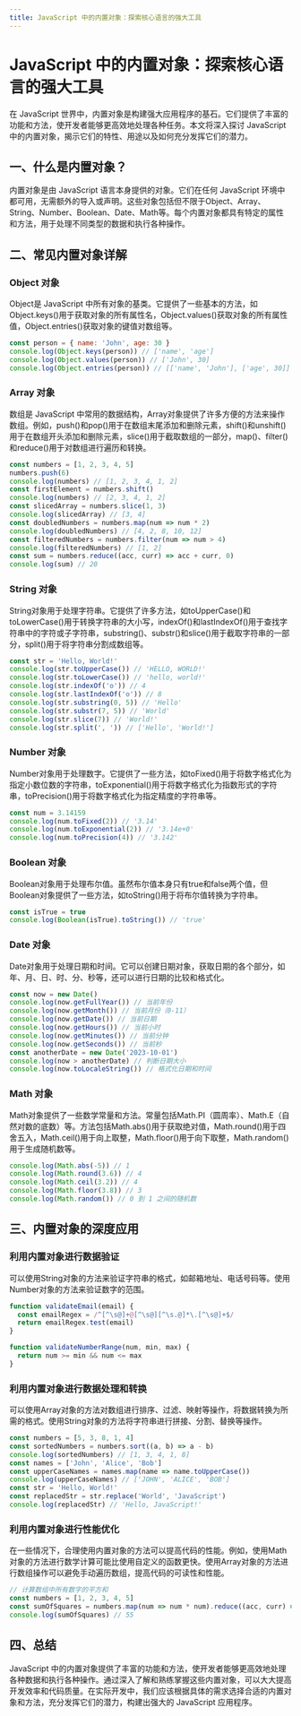 ```yaml
---
title: JavaScript 中的内置对象：探索核心语言的强大工具
---
```


# JavaScript 中的内置对象：探索核心语言的强大工具

在 JavaScript 世界中，内置对象是构建强大应用程序的基石。它们提供了丰富的功能和方法，使开发者能够更高效地处理各种任务。本文将深入探讨 JavaScript 中的内置对象，揭示它们的特性、用途以及如何充分发挥它们的潜力。

## 一、什么是内置对象？

内置对象是由 JavaScript 语言本身提供的对象。它们在任何 JavaScript 环境中都可用，无需额外的导入或声明。这些对象包括但不限于Object、Array、String、Number、Boolean、Date、Math等。每个内置对象都具有特定的属性和方法，用于处理不同类型的数据和执行各种操作。

## 二、常见内置对象详解

### Object 对象

Object是 JavaScript 中所有对象的基类。它提供了一些基本的方法，如Object.keys()用于获取对象的所有属性名，Object.values()获取对象的所有属性值，Object.entries()获取对象的键值对数组等。

```javascript
const person = { name: 'John', age: 30 }
console.log(Object.keys(person)) // ['name', 'age']
console.log(Object.values(person)) // ['John', 30]
console.log(Object.entries(person)) // [['name', 'John'], ['age', 30]]
```

### Array 对象

数组是 JavaScript 中常用的数据结构，Array对象提供了许多方便的方法来操作数组。例如，push()和pop()用于在数组末尾添加和删除元素，shift()和unshift()用于在数组开头添加和删除元素，slice()用于截取数组的一部分，map()、filter()和reduce()用于对数组进行遍历和转换。

```javascript
const numbers = [1, 2, 3, 4, 5]
numbers.push(6)
console.log(numbers) // [1, 2, 3, 4, 1, 2]
const firstElement = numbers.shift()
console.log(numbers) // [2, 3, 4, 1, 2]
const slicedArray = numbers.slice(1, 3)
console.log(slicedArray) // [3, 4]
const doubledNumbers = numbers.map(num => num * 2)
console.log(doubledNumbers) // [4, 2, 8, 10, 12]
const filteredNumbers = numbers.filter(num => num > 4)
console.log(filteredNumbers) // [1, 2]
const sum = numbers.reduce((acc, curr) => acc + curr, 0)
console.log(sum) // 20
```

### String 对象

String对象用于处理字符串。它提供了许多方法，如toUpperCase()和toLowerCase()用于转换字符串的大小写，indexOf()和lastIndexOf()用于查找字符串中的字符或子字符串，substring()、substr()和slice()用于截取字符串的一部分，split()用于将字符串分割成数组等。

```javascript
const str = 'Hello, World!'
console.log(str.toUpperCase()) // 'HELLO, WORLD!'
console.log(str.toLowerCase()) // 'hello, world!'
console.log(str.indexOf('o')) // 4
console.log(str.lastIndexOf('o')) // 8
console.log(str.substring(0, 5)) // 'Hello'
console.log(str.substr(7, 5)) // 'World'
console.log(str.slice(7)) // 'World!'
console.log(str.split(', ')) // ['Hello', 'World!']
```

### Number 对象

Number对象用于处理数字。它提供了一些方法，如toFixed()用于将数字格式化为指定小数位数的字符串，toExponential()用于将数字格式化为指数形式的字符串，toPrecision()用于将数字格式化为指定精度的字符串等。

```javascript
const num = 3.14159
console.log(num.toFixed(2)) // '3.14'
console.log(num.toExponential(2)) // '3.14e+0'
console.log(num.toPrecision(4)) // '3.142'
```

### Boolean 对象

Boolean对象用于处理布尔值。虽然布尔值本身只有true和false两个值，但Boolean对象提供了一些方法，如toString()用于将布尔值转换为字符串。

```javascript
const isTrue = true
console.log(Boolean(isTrue).toString()) // 'true'
```

### Date 对象

Date对象用于处理日期和时间。它可以创建日期对象，获取日期的各个部分，如年、月、日、时、分、秒等，还可以进行日期的比较和格式化。

```javascript
const now = new Date()
console.log(now.getFullYear()) // 当前年份
console.log(now.getMonth()) // 当前月份（0-11）
console.log(now.getDate()) // 当前日期
console.log(now.getHours()) // 当前小时
console.log(now.getMinutes()) // 当前分钟
console.log(now.getSeconds()) // 当前秒
const anotherDate = new Date('2023-10-01')
console.log(now > anotherDate) // 判断日期大小
console.log(now.toLocaleString()) // 格式化日期和时间
```

### Math 对象

Math对象提供了一些数学常量和方法。常量包括Math.PI（圆周率）、Math.E（自然对数的底数）等。方法包括Math.abs()用于获取绝对值，Math.round()用于四舍五入，Math.ceil()用于向上取整，Math.floor()用于向下取整，Math.random()用于生成随机数等。

```javascript
console.log(Math.abs(-5)) // 1
console.log(Math.round(3.6)) // 4
console.log(Math.ceil(3.2)) // 4
console.log(Math.floor(3.8)) // 3
console.log(Math.random()) // 0 到 1 之间的随机数
```

## 三、内置对象的深度应用

### 利用内置对象进行数据验证

可以使用String对象的方法来验证字符串的格式，如邮箱地址、电话号码等。使用Number对象的方法来验证数字的范围。

```javascript
function validateEmail(email) {
  const emailRegex = /^[^\s@]+@[^\s@][^\s.@]*\.[^\s@]+$/
  return emailRegex.test(email)
}

function validateNumberRange(num, min, max) {
  return num >= min && num <= max
}
```

### 利用内置对象进行数据处理和转换

可以使用Array对象的方法对数组进行排序、过滤、映射等操作，将数据转换为所需的格式。使用String对象的方法将字符串进行拼接、分割、替换等操作。

```javascript
const numbers = [5, 3, 8, 1, 4]
const sortedNumbers = numbers.sort((a, b) => a - b)
console.log(sortedNumbers) // [1, 3, 4, 1, 8]
const names = ['John', 'Alice', 'Bob']
const upperCaseNames = names.map(name => name.toUpperCase())
console.log(upperCaseNames) // ['JOHN', 'ALICE', 'BOB']
const str = 'Hello, World!'
const replacedStr = str.replace('World', 'JavaScript')
console.log(replacedStr) // 'Hello, JavaScript!'
```

### 利用内置对象进行性能优化

在一些情况下，合理使用内置对象的方法可以提高代码的性能。例如，使用Math对象的方法进行数学计算可能比使用自定义的函数更快。使用Array对象的方法进行数组操作可以避免手动遍历数组，提高代码的可读性和性能。

```javascript
// 计算数组中所有数字的平方和
const numbers = [1, 2, 3, 4, 5]
const sumOfSquares = numbers.map(num => num * num).reduce((acc, curr) => acc + curr, 0)
console.log(sumOfSquares) // 55
```

## 四、总结

JavaScript 中的内置对象提供了丰富的功能和方法，使开发者能够更高效地处理各种数据和执行各种操作。通过深入了解和熟练掌握这些内置对象，可以大大提高开发效率和代码质量。在实际开发中，我们应该根据具体的需求选择合适的内置对象和方法，充分发挥它们的潜力，构建出强大的 JavaScript 应用程序。
